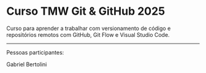 # Curso TMW Git & GitHub 2025

Curso para aprender a trabalhar com versionamento de código e repositórios remotos com GitHub, Git Flow e Visual Studio Code.

---

Pessoas participantes:

Gabriel Bertolini